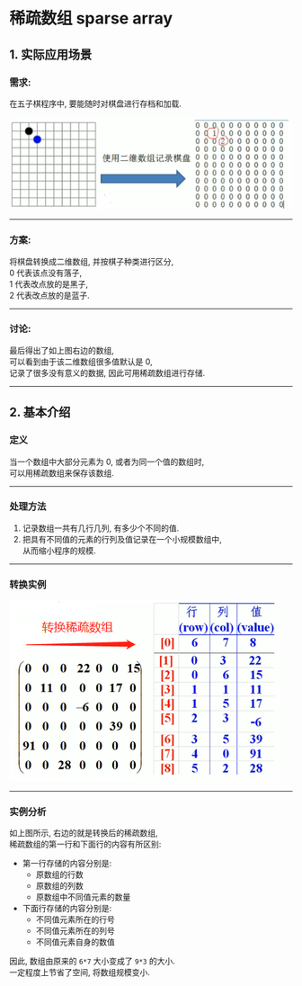 # 稀疏数组 sparse array

## 1. 实际应用场景
### 需求:  
在五子棋程序中, 要能随时对棋盘进行存档和加载.

![五子棋](../99.images/2020-04-13-15-37-00.png)  
****

### 方案:  
将棋盘转换成二维数组, 并按棋子种类进行区分,   
0 代表该点没有落子,  
1 代表改点放的是黑子,  
2 代表改点放的是蓝子.
****

### 讨论:
最后得出了如上图右边的数组,  
可以看到由于该二维数组很多值默认是 0,  
记录了很多没有意义的数据, 因此可用稀疏数组进行存储.
****

## 2. 基本介绍
### 定义
当一个数组中大部分元素为 0, 或者为同一个值的数组时,  
可以用稀疏数组来保存该数组.
****

### 处理方法
1. 记录数组一共有几行几列, 有多少个不同的值.  
2. 把具有不同值的元素的行列及值记录在一个小规模数组中,  
   从而缩小程序的规模. 
****

### 转换实例
![稀疏数组转换](../99.images/2020-04-13-16-25-14.png)  
****

### 实例分析  
如上图所示, 右边的就是转换后的稀疏数组,   
稀疏数组的第一行和下面行的内容有所区别:  
- 第一行存储的内容分别是:  
  - 原数组的行数
  - 原数组的列数
  - 原数组中不同值元素的数量
- 下面行存储的内容分别是:
  - 不同值元素所在的行号
  - 不同值元素所在的列号
  - 不同值元素自身的数值

因此, 数组由原来的 `6*7` 大小变成了 `9*3` 的大小.  
一定程度上节省了空间, 将数组规模变小.